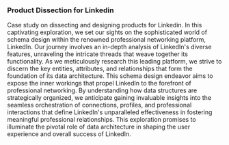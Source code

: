 ### **Product Dissection for Linkedin**

Case study on dissecting and designing products for Linkedin. In this captivating exploration, we set our sights on the sophisticated world of schema design within the renowned professional networking platform, LinkedIn. Our journey involves an in-depth analysis of LinkedIn's diverse features, unraveling the intricate threads that weave together its functionality. As we meticulously research this leading platform, we strive to discern the key entities, attributes, and relationships that form the foundation of its data architecture. This schema design endeavor aims to expose the inner workings that propel LinkedIn to the forefront of professional networking. By understanding how data structures are strategically organized, we anticipate gaining invaluable insights into the seamless orchestration of connections, profiles, and professional interactions that define LinkedIn's unparalleled effectiveness in fostering meaningful professional relationships. This exploration promises to illuminate the pivotal role of data architecture in shaping the user experience and overall success of LinkedIn.






